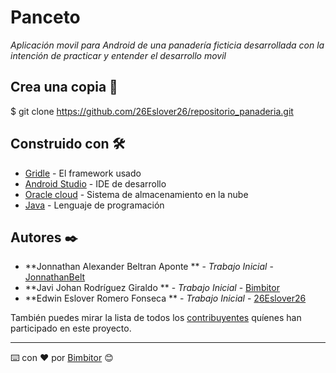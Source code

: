 # Panceto

_Aplicación movil para Android de una panadería ficticia desarrollada con la intención de practicar y entender el desarrollo movil_

## Crea una copia 🚀
  
 $ git clone https://github.com/26Eslover26/repositorio_panaderia.git
  
## Construido con 🛠️

* [Gridle](http://www.dropwizard.io/1.0.2/docs/) - El framework usado
* [Android Studio](https://maven.apache.org/) - IDE de desarrollo
* [Oracle cloud](https://maven.apache.org/) - Sistema de almacenamiento en la nube
* [Java](https://maven.apache.org/) - Lenguaje de programación

## Autores ✒️

* **Jonnathan Alexander Beltran Aponte  ** - *Trabajo Inicial* - [JonnathanBelt](https://github.com/JonnathanBelt)
* **Javi Johan Rodríguez Giraldo  ** - *Trabajo Inicial* - [Bimbitor](https://github.com/Bimbitor)
* **Edwin Eslover Romero Fonseca  ** - *Trabajo Inicial* - [26Eslover26](https://github.com/26Eslover26)

También puedes mirar la lista de todos los [contribuyentes](https://github.com/26Eslover26/repositorio_panaderia/graphs/contributors) quíenes han participado en este proyecto. 

---
⌨️ con ❤️ por [Bimbitor](https://github.com/Bimbitor) 😊
